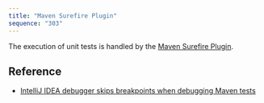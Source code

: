 ```yaml
---
title: "Maven Surefire Plugin"
sequence: "303"
---
```


The execution of unit tests is handled by the [Maven Surefire Plugin](https://maven.apache.org/surefire/maven-surefire-plugin/).

## Reference

- [IntelliJ IDEA debugger skips breakpoints when debugging Maven tests](https://stackoverflow.com/questions/6573289/intellij-idea-debugger-skips-breakpoints-when-debugging-maven-tests)

